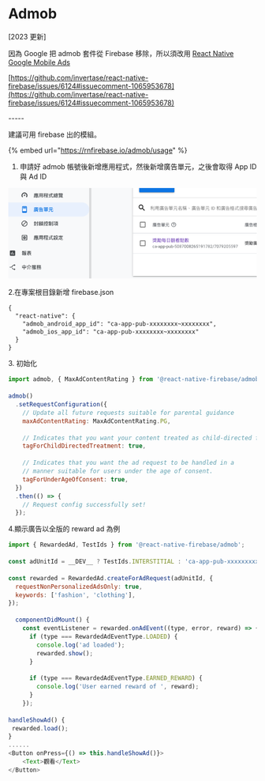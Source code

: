 # Admob

\[2023 更新]

因為 Google 把 admob 套件從 Firebase 移除，所以須改用 [React Native Google Mobile Ads](https://github.com/invertase/react-native-google-mobile-ads#react-native-google-mobile-ads)

[https://github.com/invertase/react-native-firebase/issues/6124#issuecomment-1065953678](https://github.com/invertase/react-native-firebase/issues/6124#issuecomment-1065953678)

\-----





建議可用 firebase 出的模組。

{% embed url="https://rnfirebase.io/admob/usage" %}

1. 申請好 admob 帳號後新增應用程式，然後新增廣告單元，之後會取得 App ID 與 Ad ID

![](<../.gitbook/assets/截圖 2021-03-04 下午5.19.09.png>)

2.在專案根目錄新增 firebase.json

```
{
  "react-native": {
    "admob_android_app_id": "ca-app-pub-xxxxxxxx~xxxxxxxx",
    "admob_ios_app_id": "ca-app-pub-xxxxxxxx~xxxxxxxx"
  }
}
```

3\. 初始化

```javascript
import admob, { MaxAdContentRating } from '@react-native-firebase/admob';

admob()
  .setRequestConfiguration({
    // Update all future requests suitable for parental guidance
    maxAdContentRating: MaxAdContentRating.PG,

    // Indicates that you want your content treated as child-directed for purposes of COPPA.
    tagForChildDirectedTreatment: true,

    // Indicates that you want the ad request to be handled in a
    // manner suitable for users under the age of consent.
    tagForUnderAgeOfConsent: true,
  })
  .then(() => {
    // Request config successfully set!
  });
```

4.顯示廣告以全版的 reward ad 為例

```javascript
import { RewardedAd, TestIds } from '@react-native-firebase/admob';

const adUnitId = __DEV__ ? TestIds.INTERSTITIAL : 'ca-app-pub-xxxxxxxxxxxxx/yyyyyyyyyyyyyy';

const rewarded = RewardedAd.createForAdRequest(adUnitId, {
  requestNonPersonalizedAdsOnly: true,
  keywords: ['fashion', 'clothing'],
});

  componentDidMount() {
    const eventListener = rewarded.onAdEvent((type, error, reward) => {
      if (type === RewardedAdEventType.LOADED) {
        console.log('ad loaded');
        rewarded.show();
      }

      if (type === RewardedAdEventType.EARNED_REWARD) {
        console.log('User earned reward of ', reward);
      }
    });

handleShowAd() {
 rewarded.load();
}
......
<Button onPress={() => this.handleShowAd()}>
    <Text>觀看</Text>
</Button>
```
